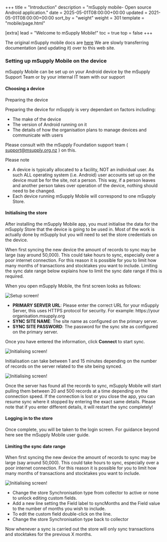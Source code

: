 +++
title = "Introduction"
description = "mSupply mobile- Open source Android application."
date = 2025-05-01T08:00:00+00:00
updated = 2021-05-01T08:00:00+00:00
sort_by = "weight"
weight = 301
template = "mobile/page.html"

[extra]
lead = "Welcome to mSupply Mobile!"
toc = true
top = false
+++

The original mSupply mobile docs are [here](https://wiki.msupply.foundation/en:mobile)
We are slowly transferring documentation (and updating it) over to this web site.

### Setting up mSupply Mobile on the device

<div class="info">
mSupply Mobile can be set up on your Android device by the mSupply Support Team or by your internal IT team with our support
</div>

#### Choosing a device

Preparing the device

Preparing the device for mSupply is very dependant on factors including:

* The make of the device
* The version of Android running on it
* The details of how the organisation plans to manage devices and communicate with users

Please consult with the mSupply Foundation support team ( support@msupply.org.nz ) on this. 

Please note

  
* A device is typically allocated to a facility, NOT an individual user. As such ALL operating system (i.e. Android) user accounts set up on the device must be for the site, not a person. This way, if a person leaves and another person takes over operation of the device, nothing should need to be changed.
* Each device running mSupply Mobile will correspond to one mSupply Store.

#### Initialising the store

After installing the mSupply Mobile app, you must initialise the data for the mSupply Store that the device is going to be used in. Most of the work is actually done by mSupply but you will need to set the store credentials on the device.

When first syncing the new device the amount of records to sync may be large (say around 50,000). This could take hours to sync, especially over a poor internet connection. For this reason it is possible for you to limit how many months of transactions and stocktakes you want to include. Limiting the sync date range below explains how to limit the sync date range if this is required.

When you open mSupply Mobile, the first screen looks as follows:

![Setup screen!](/mobile/introduction/images/first_screen.jpg)


* **PRIMARY SERVER URL**: Please enter the correct URL for your mSupply Server, this uses HTTPS protocol for security. For example: https://your organisation.msupply.org
* **SYNC SITE NAME**: The site name as configured on the primary server.
* **SYNC SITE PASSWORD**: The password for the sync site as configured on the primary server.

Once you have entered the information, click **Connect** to start sync.

![Initialising screen!](/mobile/introduction/images/initialising.jpg)

Initialisation can take between 1 and 15 minutes depending on the number of records on the server related to the site being synced.

![Initialising screen!](/mobile/introduction/images/pulling.jpg)

Once the server has found all the records to sync, mSupply Mobile will start pulling them between 20 and 500 records at a time depending on the connection speed. If the connection is lost or you close the app, you can resume sync where it stopped by entering the exact same details. Please note that if you enter different details, it will restart the sync completely!

#### Logging in to the store

Once complete, you will be taken to the login screen. For guidance beyond here see the mSupply Mobile user guide.
#### Limiting the sync date range

When first syncing the new device the amount of records to sync may be large (say around 50,000). This could take hours to sync, especially over a poor internet connection. For this reason it is possible for you to limit how many months of transactions and stocktakes you want to include.

![Initialising screen!](/mobile/introduction/images/msupply_sync_months.jpg)

* Change the store Synchronisation type from collector to active or none to unlock editing custom fields.
* Add a new line setting the Field label to syncMonths and the Field value to the number of months you wish to include.
* To edit the custom field double-click on the line.
* Change the store Synchronisation type back to collector

Now whenever a sync is carried out the store will only sync transactions and stocktakes for the previous X months. 

